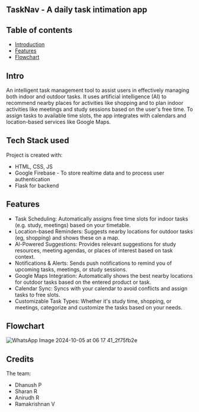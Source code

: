 ## TaskNav - A daily task intimation app

## Table of contents
* [Introduction](#Intro)
* [Features](#Features)
* [Flowchart](#Flowchart)

## Intro
An intelligent task management tool to assist users in effectively managing both indoor and outdoor tasks. It uses artificial intelligence (AI) to recommend nearby places for activities like shopping and to plan indoor activities like meetings and study sessions based on the user's free time. To assign tasks to available time slots, the app integrates with calendars and location-based services like Google Maps.

## Tech Stack used
Project is created with:
* HTML, CSS, JS
* Google Firebase - To store realtime data and to process user authentication
* Flask for backend

## Features

* Task Scheduling: Automatically assigns free time slots for indoor tasks (e.g. study, meetings) based on your timetable.
* Location-based Reminders: Suggests nearby locations for outdoor tasks (eg, shopping) and shows these on a map.
* Al-Powered Suggestions: Provides relevant suggestions for study resources, meeting agendas, or places of interest based on task context.
* Notifications & Alerts: Sends push notifications to remind you of upcoming tasks, meetings, or study sessions.
* Google Maps Integration: Automatically shows the best nearby locations for outdoor tasks based on the entered product or task.
* Calendar Sync: Syncs with your calendar to avoid conflicts and assign tasks to free slots.
* Customizable Task Types: Whether it's study time, shopping, or meetings, categorize and customize the tasks based on your needs.

## Flowchart

![WhatsApp Image 2024-10-05 at 06 17 41_2f75fb2e](https://github.com/user-attachments/assets/7325f6f8-40fe-48be-948e-388d385e9c41)

	

## Credits

The team:
- Dhanush P
- Sharan R 
- Anirudh R 
- Ramakrishnan V 
